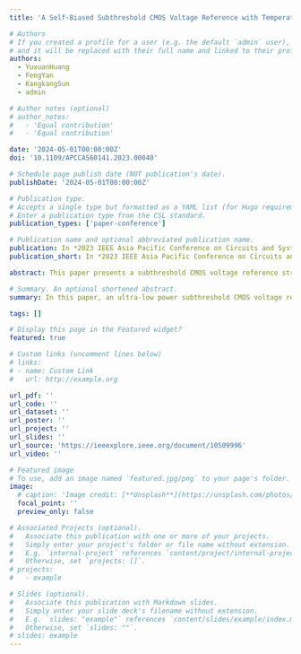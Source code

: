 ```yaml
---
title: 'A Self-Biased Subthreshold CMOS Voltage Reference with Temperature Compensation Circuit for IoT Self-Powered Sensor Applications'

# Authors
# If you created a profile for a user (e.g. the default `admin` user), write the username (folder name) here
# and it will be replaced with their full name and linked to their profile.
authors:
  - YuxuanHuang
  - FengYan
  - KangkangSun
  - admin

# Author notes (optional)
# author_notes:
#   - 'Equal contribution'
#   - 'Equal contribution'

date: '2024-05-01T00:00:00Z'
doi: '10.1109/APCCAS60141.2023.00040'

# Schedule page publish date (NOT publication's date).
publishDate: '2024-05-01T00:00:00Z'

# Publication type.
# Accepts a single type but formatted as a YAML list (for Hugo requirements).
# Enter a publication type from the CSL standard.
publication_types: ['paper-conference']

# Publication name and optional abbreviated publication name.
publication: In *2023 IEEE Asia Pacific Conference on Circuits and Systems (APCCAS)*, 2023, pp. 134-138.
publication_short: In *2023 IEEE Asia Pacific Conference on Circuits and Systems (APCCAS)*, 2023, pp. 134-138

abstract: This paper presents a subthreshold CMOS voltage reference structure that utilizes self-biased circuits. This voltage reference includes temperature compensation circuits to expand its operating temperature range and reduce its temperature coefficient. The proposed CMOS voltage reference is designed using a standard 0.18−μm CMOS process and has a small area of only 0.005 mm^2 . Post-layout simulation results demonstrate that the power consumption of the circuit at room temperature (25°C) is only 1.65 nW at a power supply voltage of 1 V. In this case, the voltage reference output is 316.56 mV, with a temperature coefficient (TC) of 2.79 ppm/°C in a wide temperature range from -40°C to 140 °C. Furthermore, the line sensitivity (LS) of the circuit is 0.022 %/V.

# Summary. An optional shortened abstract.
summary: In this paper, an ultra-low power subthreshold CMOS voltage reference with a self-biased circuit based on SDMT structure with temperature compensation has been proposed.

tags: []

# Display this page in the Featured widget?
featured: true

# Custom links (uncomment lines below)
# links:
# - name: Custom Link
#   url: http://example.org

url_pdf: ''
url_code: ''
url_dataset: ''
url_poster: ''
url_project: ''
url_slides: ''
url_source: 'https://ieeexplore.ieee.org/document/10509996'
url_video: ''

# Featured image
# To use, add an image named `featured.jpg/png` to your page's folder.
image:
  # caption: 'Image credit: [**Unsplash**](https://unsplash.com/photos/pLCdAaMFLTE)'
  focal_point: ''
  preview_only: false

# Associated Projects (optional).
#   Associate this publication with one or more of your projects.
#   Simply enter your project's folder or file name without extension.
#   E.g. `internal-project` references `content/project/internal-project/index.md`.
#   Otherwise, set `projects: []`.
# projects:
#   - example

# Slides (optional).
#   Associate this publication with Markdown slides.
#   Simply enter your slide deck's filename without extension.
#   E.g. `slides: "example"` references `content/slides/example/index.md`.
#   Otherwise, set `slides: ""`.
# slides: example
---
```


<!-- {{% callout note %}}
Click the _Cite_ button above to demo the feature to enable visitors to import publication metadata into their reference management software.
{{% /callout %}}

{{% callout note %}}
Create your slides in Markdown - click the _Slides_ button to check out the example.
{{% /callout %}} -->

<!-- Add the publication's **full text** or **supplementary notes** here. You can use rich formatting such as including [code, math, and images](https://docs.hugoblox.com/content/writing-markdown-latex/). -->
